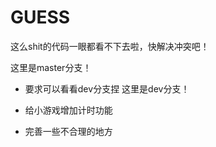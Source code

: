 # GUESS

这么shit的代码一眼都看不下去啦，快解决冲突吧！

这里是master分支！

- 要求可以看看dev分支捏
这里是dev分支！

- 给小游戏增加计时功能
- 完善一些不合理的地方
